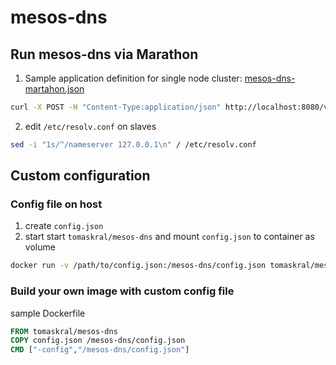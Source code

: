 # mesos-dns


## Run mesos-dns via Marathon
1. Sample application definition for single node cluster:  [mesos-dns-martahon.json](mesos-dns-markdown.json)
```bash
curl -X POST -H "Content-Type:application/json" http://localhost:8080/v2/apps -d@mesos-dns-marathon.json
```
2. edit `/etc/resolv.conf` on slaves
```bash
sed -i "1s/^/nameserver 127.0.0.1\n" / /etc/resolv.conf
```

## Custom configuration

### Config file on host
1. create `config.json`
2. start start `tomaskral/mesos-dns` and mount `config.json` to container as volume
```bash
docker run -v /path/to/config.json:/mesos-dns/config.json tomaskral/mesos-dns -config /mesos-dns/config.json
```

### Build your own image with custom config file
sample Dockerfile
```Dockerfile
FROM tomaskral/mesos-dns
COPY config.json /mesos-dns/config.json
CMD ["-config","/mesos-dns/config.json"]
```
